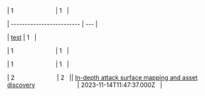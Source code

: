 | 1                         | 1   |

| ------------------------- | --- |

| [test](https://xfeng.fun) | 1   |

| 1                         | 1   |

| 1                         | 1   |

| 2                         | 2   || [In-depth attack surface mapping and asset discovery](https://github.com/owasp-amass/amass)                         | 2023-11-14T11:47:37.000Z   |
